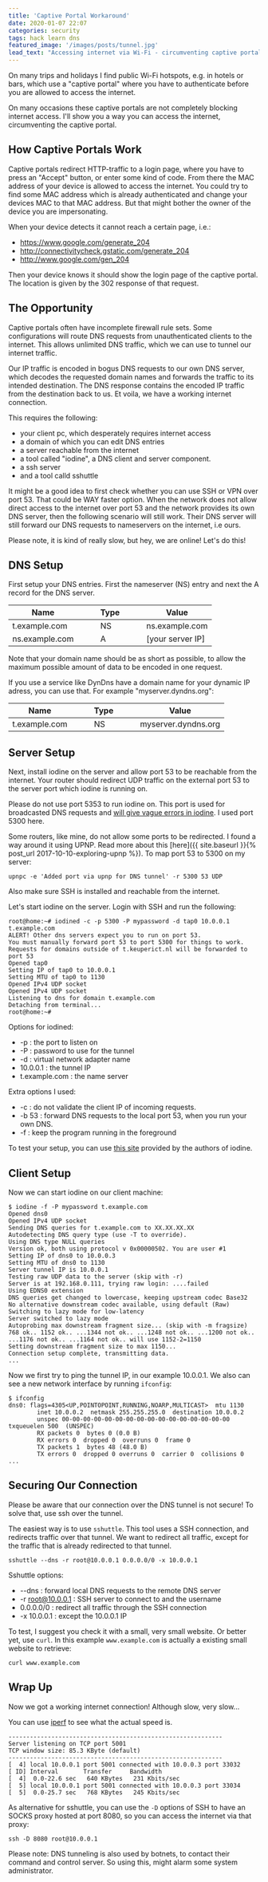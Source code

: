 ```yaml
---
title: 'Captive Portal Workaround'
date: 2020-01-07 22:07
categories: security
tags: hack learn dns
featured_image: '/images/posts/tunnel.jpg'
lead_text: "Accessing internet via Wi-Fi - circumventing captive portals"
---
```


On many trips and holidays I find public Wi-Fi hotspots, e.g. in 
hotels or bars, which use a "captive portal" where you have to 
authenticate before you are allowed to access the internet.

On many occasions these captive portals are not completely blocking
internet access. I'll show you a way you can access the internet, 
circumventing the captive portal.

## How Captive Portals Work
Captive portals redirect HTTP-traffic to a login page, where you have
to press an "Accept" button, or enter some kind of code. From there
the MAC address of your device is allowed to access the internet.
You could try to find some MAC address which is already authenticated
and change your devices MAC to that MAC address. But that might bother
the owner of the device you are impersonating.

When your device detects it cannot reach a certain page, i.e.:
  * https://www.google.com/generate_204
  * http://connectivitycheck.gstatic.com/generate_204
  * http://www.google.com/gen_204

Then your device knows it should show the login page of the captive 
portal. The location is given by the 302 response of that request.

## The Opportunity
Captive portals often have incomplete firewall rule sets. Some 
configurations will route DNS requests from unauthenticated clients
to the internet. This allows unlimited DNS traffic, which we can use
to tunnel our internet traffic.

Our IP traffic is encoded in bogus DNS requests to our own DNS server,
which decodes the requested domain names and forwards the traffic to
its intended destination. The DNS response contains the encoded IP 
traffic from the destination back to us. Et voila, we have a working
internet connection.

This requires the following:
  * your client pc, which desperately requires internet access
  * a domain of which you can edit DNS entries
  * a server reachable from the internet
  * a tool called "iodine", a DNS client and server component.
  * a ssh server
  * and a tool calld sshuttle

It might be a good idea to first check whether you can use SSH or VPN 
over port 53. That could be WAY faster option. When the network does
not allow direct access to the internet over port 53 and the network
provides its own DNS server, then the following scenario will still
work. Their DNS server will still forward our DNS requests to
nameservers on the internet, i.e ours.

Please note, it is kind of really slow, but hey, we are online! Let's do this!

## DNS Setup
First setup your DNS entries. First the nameserver (NS) entry and next
the A record for the DNS server.

| Name           | &nbsp; &nbsp; &nbsp; | Type  | &nbsp; &nbsp; &nbsp; | Value            |
| -------------- | - | ----- | - | ---------------- |
| t.example.com  |   | NS    |   | ns.example.com   |
| ns.example.com |   | A     |   | [your server IP] |

Note that your domain name should be as short as possible, to
allow the maximum possible amount of data to be encoded in one request.

If you use a service like DynDns have a domain name for your dynamic IP
adress, you can use that. For example "myserver.dyndns.org":

| Name           | &nbsp; &nbsp; &nbsp; | Type  | &nbsp; &nbsp; &nbsp; | Value            |
| -------------- | - | ----- | - | ---------------- |
| t.example.com  |   | NS    |   | myserver.dyndns.org |


## Server Setup
Next, install iodine on the server and allow port 53 to be reachable from
the internet. Your router should redirect UDP traffic on the external port 
53 to the server port which iodine is running on. 

Please do not use port 5353 to run iodine on. This port is used for 
broadcasted DNS requests and [will give vague errors in iodine](https://github.com/spritsail/iodine/issues/6).
I used port 5300 here.

Some routers, like mine, do not allow some ports to be redirected. I found
a way around it using UPNP. Read more about this [here]({{ site.baseurl }}{% post_url 2017-10-10-exploring-upnp %}).
To map port 53 to 5300 on my server:
```
upnpc -e 'Added port via upnp for DNS tunnel' -r 5300 53 UDP
```

Also make sure SSH is installed and reachable from the internet.

Let's start iodine on the server. Login with SSH and run the following:
```
root@home:~# iodined -c -p 5300 -P mypassword -d tap0 10.0.0.1 t.example.com
ALERT! Other dns servers expect you to run on port 53.
You must manually forward port 53 to port 5300 for things to work.
Requests for domains outside of t.keuperict.nl will be forwarded to port 53
Opened tap0
Setting IP of tap0 to 10.0.0.1
Setting MTU of tap0 to 1130
Opened IPv4 UDP socket
Opened IPv4 UDP socket
Listening to dns for domain t.example.com
Detaching from terminal...
root@home:~#
```

Options for iodined:

  * -p : the port to listen on
  * -P : password to use for the tunnel
  * -d : virtual network adapter name 
  * 10.0.0.1 : the tunnel IP
  * t.example.com : the name server 

Extra options I used:

  * -c : do not validate the client IP of incoming requests.
  * -b 53 : forward DNS requests to the local port 53, when you run your own DNS.
  * -f : keep the program running in the foreground

To test your setup, you can use [this site](https://code.kryo.se/iodine/check-it/) 
provided by the authors of iodine.

## Client Setup
Now we can start iodine on our client machine:
```
$ iodine -f -P mypassword t.example.com
Opened dns0
Opened IPv4 UDP socket
Sending DNS queries for t.example.com to XX.XX.XX.XX
Autodetecting DNS query type (use -T to override).
Using DNS type NULL queries
Version ok, both using protocol v 0x00000502. You are user #1
Setting IP of dns0 to 10.0.0.3
Setting MTU of dns0 to 1130
Server tunnel IP is 10.0.0.1
Testing raw UDP data to the server (skip with -r)
Server is at 192.168.0.111, trying raw login: ....failed
Using EDNS0 extension
DNS queries get changed to lowercase, keeping upstream codec Base32
No alternative downstream codec available, using default (Raw)
Switching to lazy mode for low-latency
Server switched to lazy mode
Autoprobing max downstream fragment size... (skip with -m fragsize)
768 ok.. 1152 ok.. ...1344 not ok.. ...1248 not ok.. ...1200 not ok.. ...1176 not ok.. ...1164 not ok.. will use 1152-2=1150
Setting downstream fragment size to max 1150...
Connection setup complete, transmitting data.
...
```

Now we first try to ping the tunnel IP, in our example 10.0.0.1. 
We also can see a new network interface by running `ifconfig`:
```
$ ifconfig
dns0: flags=4305<UP,POINTOPOINT,RUNNING,NOARP,MULTICAST>  mtu 1130
        inet 10.0.0.2  netmask 255.255.255.0  destination 10.0.0.2
        unspec 00-00-00-00-00-00-00-00-00-00-00-00-00-00-00-00  txqueuelen 500  (UNSPEC)
        RX packets 0  bytes 0 (0.0 B)
        RX errors 0  dropped 0  overruns 0  frame 0
        TX packets 1  bytes 48 (48.0 B)
        TX errors 0  dropped 0 overruns 0  carrier 0  collisions 0
...
```

## Securing Our Connection
Please be aware that our connection over the DNS tunnel is not secure!
To solve that, use ssh over the tunnel. 

The easiest way is to use `sshuttle`. This tool uses a SSH connection, 
and redirects traffic over that tunnel. We want to redirect all traffic,
except for the traffic that is already redirected to that tunnel.
```
sshuttle --dns -r root@10.0.0.1 0.0.0.0/0 -x 10.0.0.1
```

Sshuttle options:
  * --dns : forward local DNS requests to the remote DNS server
  * -r root@10.0.0.1 : SSH server to connect to and the username
  * 0.0.0.0/0 : redirect all traffic through the SSH connection
  * -x 10.0.0.1 : except the 10.0.0.1 IP

To test, I suggest you check it with a small, very small website. Or
better yet, use `curl`. In this example `www.example.com` is actually
a existing small website to retrieve:
```
curl www.example.com
```

## Wrap Up
Now we got a working internet connection! Although slow, very slow...

You can use [iperf](https://github.com/esnet/iperf) to see what the
actual speed is.

```
------------------------------------------------------------
Server listening on TCP port 5001
TCP window size: 85.3 KByte (default)
------------------------------------------------------------
[  4] local 10.0.0.1 port 5001 connected with 10.0.0.3 port 33032
[ ID] Interval       Transfer     Bandwidth
[  4]  0.0-22.6 sec   640 KBytes   231 Kbits/sec
[  5] local 10.0.0.1 port 5001 connected with 10.0.0.3 port 33034
[  5]  0.0-25.7 sec   768 KBytes   245 Kbits/sec
```

As alternative for sshuttle, you can use the `-D` options of SSH to
have an SOCKS proxy hosted at port 8080, so you can access the internet
via that proxy:
```
ssh -D 8080 root@10.0.0.1
```

Please note: DNS tunneling is also used by botnets, to contact their
command and control server. So using this, might alarm some system 
administrator.
